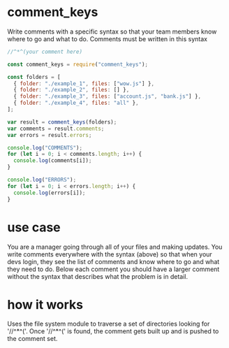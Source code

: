 # comment_keys

Write comments with a specific syntax so that your team members know where to go and what to do. Comments must be written in this syntax

```js
//^*^(your comment here)
```

```js
const comment_keys = require("comment_keys");

const folders = [
  { folder: "./example_1", files: ["wow.js"] },
  { folder: "./example_2", files: [] },
  { folder: "./example_3", files: ["account.js", "bank.js"] },
  { folder: "./example_4", files: "all" },
];

var result = comment_keys(folders);
var comments = result.comments;
var errors = result.errors;

console.log("COMMENTS");
for (let i = 0; i < comments.length; i++) {
  console.log(comments[i]);
}

console.log("ERRORS");
for (let i = 0; i < errors.length; i++) {
  console.log(errors[i]);
}
```

# use case

You are a manager going through all of your files and making updates. You write comments everywhere with the syntax (above) so that when your devs login, they see the list of comments and know where to go and what they need to do. Below each comment you should have a larger comment without the syntax that describes what the problem is in detail.

# how it works

Uses the file system module to traverse a set of directories looking for '//^\*^('. Once '//^\*^(' is found, the comment gets built up and is pushed to the comment set.
